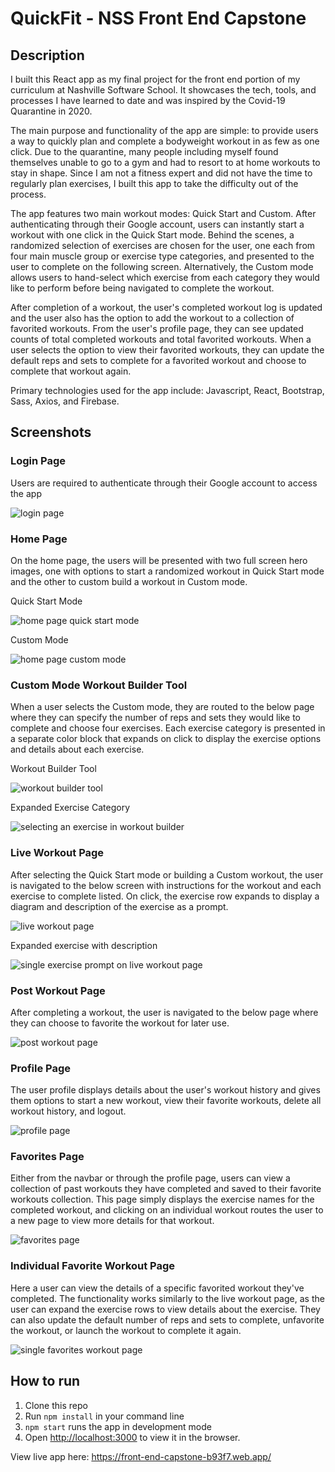 # QuickFit - NSS Front End Capstone

## Description
I built this React app as my final project for the front end portion of my curriculum at Nashville Software School. It showcases the tech, tools, and processes I have learned to date and was inspired by the Covid-19 Quarantine in 2020. 

The main purpose and functionality of the app are simple: to provide users a way to quickly plan and complete a bodyweight workout in as few as one click. Due to the quarantine, many people including myself found themselves unable to go to a gym and had to resort to at home workouts to stay in shape. Since I am not a fitness expert and did not have the time to regularly plan exercises, I built this app to take the difficulty out of the process.

The app features two main workout modes: Quick Start and Custom. After authenticating through their Google account, users can instantly start a workout with one click in the Quick Start mode. Behind the scenes, a randomized selection of exercises are chosen for the user, one each from four main muscle group or exercise type categories, and presented to the user to complete on the following screen. Alternatively, the Custom mode allows users to hand-select which exercise from each category they would like to perform before being navigated to complete the workout.

After completion of a workout, the user's completed workout log is updated and the user also has the option to add the workout to a collection of favorited workouts. From the user's profile page, they can see updated counts of total completed workouts and total favorited workouts. When a user selects the option to view their favorited workouts, they can update the default reps and sets to complete for a favorited workout and choose to complete that workout again. 

Primary technologies used for the app include: Javascript, React, Bootstrap, Sass, Axios, and Firebase.


## Screenshots
### Login Page
Users are required to authenticate through their Google account to access the app

![login page](./screenshots/login-page.png)

### Home Page
On the home page, the users will be presented with two full screen hero images, one with options to start a randomized workout in Quick Start mode and the other to custom build a workout in Custom mode. 

Quick Start Mode

![home page quick start mode](./screenshots/quick-start.png)

Custom Mode

![home page custom mode](./screenshots/custom-mode.png)

### Custom Mode Workout Builder Tool
When a user selects the Custom mode, they are routed to the below page where they can specify the number of reps and sets they would like to complete and choose four exercises. Each exercise category is presented in a separate color block that expands on click to display the exercise options and details about each exercise. 

Workout Builder Tool

![workout builder tool](./screenshots/workout-builder.png)

Expanded Exercise Category

![selecting an exercise in workout builder](./screenshots/expanded-workout-builder.png)

### Live Workout Page

After selecting the Quick Start mode or building a Custom workout, the user is navigated to the below screen with instructions for the workout and each exercise to complete listed. On click, the exercise row expands to display a diagram and description of the exercise as a prompt.

![live workout page](./screenshots/live-workout.png)

Expanded exercise with description

![single exercise prompt on live workout page](./screenshots/exercise-prompt-live-workout.png)

### Post Workout Page

After completing a workout, the user is navigated to the below page where they can choose to favorite the workout for later use.

![post workout page](./screenshots/post-workout.png)

### Profile Page

The user profile displays details about the user's workout history and gives them options to start a new workout, view their favorite workouts, delete all workout history, and logout.

![profile page](./screenshots/profile-page.png)

### Favorites Page

Either from the navbar or through the profile page, users can view a collection of past workouts they have completed and saved to their favorite workouts collection. This page simply displays the exercise names for the completed workout, and clicking on an individual workout routes the user to a new page to view more details for that workout. 

![favorites page](./screenshots/favorites.png)

### Individual Favorite Workout Page

Here a user can view the details of a specific favorited workout they've completed. The functionality works similarly to the live workout page, as the user can expand the exercise rows to view details about the exercise. They can also update the default number of reps and sets to complete, unfavorite the workout, or launch the workout to complete it again. 

![single favorites workout page](./screenshots/single-favorite.png)


## How to run
1. Clone this repo
1. Run `npm install` in your command line
1. `npm start` runs the app in development mode
1. Open [http://localhost:3000](http://localhost:3000) to view it in the browser.

View live app here: https://front-end-capstone-b93f7.web.app/
